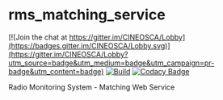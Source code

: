 # rms_matching_service

[![Join the chat at https://gitter.im/CINEOSCA/Lobby](https://badges.gitter.im/CINEOSCA/Lobby.svg)](https://gitter.im/CINEOSCA/Lobby?utm_source=badge&utm_medium=badge&utm_campaign=pr-badge&utm_content=badge)
[![Build](https://travis-ci.org/CINEOSCA/rms_matching_service.svg?branch=master)](https://travis-ci.org/CINEOSCA/rms_matching_service)
[![Codacy Badge](https://api.codacy.com/project/badge/Grade/faaf72ca8bcd451294ac289d9ca74c94)](https://www.codacy.com/app/CINEOSCA/rms_matching_service?utm_source=github.com&amp;utm_medium=referral&amp;utm_content=CINEOSCA/rms_matching_service&amp;utm_campaign=Badge_Grade)

Radio Monitoring System - Matching Web Service
